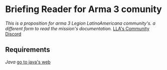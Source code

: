 # Briefing Reader for Arma 3 comunity
_This is a proposition for arma 3 Legion LatinoAmericana community's. a different form to read the mission's documentation._
[LLA's Community Discord](https://discord.com/invite/gkfb)

## Requirements
_Java_ [go to java's web](https://www.java.com/es/)